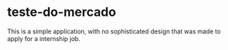 # teste-do-mercado
This is a simple application, with no sophisticated design that was made to apply for a internship job.
